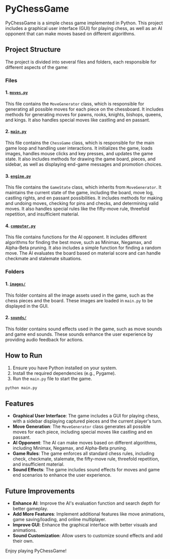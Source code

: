 # PyChessGame

PyChessGame is a simple chess game implemented in Python. This project includes a graphical user interface (GUI) for playing chess, as well as an AI opponent that can make moves based on different algorithms.

## Project Structure

The project is divided into several files and folders, each responsible for different aspects of the game:

### Files

#### 1. [`moves.py`](moves.py)

This file contains the `MoveGenerator` class, which is responsible for generating all possible moves for each piece on the chessboard. It includes methods for generating moves for pawns, rooks, knights, bishops, queens, and kings. It also handles special moves like castling and en passant.

#### 2. [`main.py`](main.py)

This file contains the `ChessGame` class, which is responsible for the main game loop and handling user interactions. It initializes the game, loads images, handles mouse clicks and key presses, and updates the game state. It also includes methods for drawing the game board, pieces, and sidebar, as well as displaying end-game messages and promotion choices.

#### 3. [`engine.py`](engine.py)

This file contains the `GameState` class, which inherits from `MoveGenerator`. It maintains the current state of the game, including the board, move log, castling rights, and en passant possibilities. It includes methods for making and undoing moves, checking for pins and checks, and determining valid moves. It also handles special rules like the fifty-move rule, threefold repetition, and insufficient material.

#### 4. [`computer.py`](computer.py)

This file contains functions for the AI opponent. It includes different algorithms for finding the best move, such as Minimax, Negamax, and Alpha-Beta pruning. It also includes a simple function for finding a random move. The AI evaluates the board based on material score and can handle checkmate and stalemate situations.

### Folders

#### 1. [`images/`](images/)

This folder contains all the image assets used in the game, such as the chess pieces and the board. These images are loaded in `main.py` to be displayed in the GUI.

#### 2. [`sounds/`](sounds/)

This folder contains sound effects used in the game, such as move sounds and game end sounds. These sounds enhance the user experience by providing audio feedback for actions.

## How to Run

1. Ensure you have Python installed on your system.
2. Install the required dependencies (e.g., Pygame).
3. Run the `main.py` file to start the game.

```bash
python main.py
```

## Features

- **Graphical User Interface**: The game includes a GUI for playing chess, with a sidebar displaying captured pieces and the current player's turn.
- **Move Generation**: The `MoveGenerator` class generates all possible moves for each piece, including special moves like castling and en passant.
- **AI Opponent**: The AI can make moves based on different algorithms, including Minimax, Negamax, and Alpha-Beta pruning.
- **Game Rules**: The game enforces all standard chess rules, including check, checkmate, stalemate, the fifty-move rule, threefold repetition, and insufficient material.
- **Sound Effects**: The game includes sound effects for moves and game end scenarios to enhance the user experience.

## Future Improvements

- **Enhance AI**: Improve the AI's evaluation function and search depth for better gameplay.
- **Add More Features**: Implement additional features like move animations, game saving/loading, and online multiplayer.
- **Improve GUI**: Enhance the graphical interface with better visuals and animations.
- **Sound Customization**: Allow users to customize sound effects and add their own.

Enjoy playing PyChessGame!